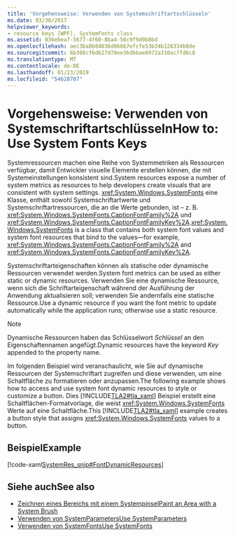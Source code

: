 ```yaml
---
title: 'Vorgehensweise: Verwenden von Systemschriftartschlüsseln'
ms.date: 03/30/2017
helpviewer_keywords:
- resource keys [WPF], SystemFonts class
ms.assetid: 036ebea7-5677-4f60-8ba4-56c9f9d9b8bd
ms.openlocfilehash: aec3ba8b84836d068b7efcfe53b34b126334b8de
ms.sourcegitcommit: 6b308cf6d627d78ee36dbbae8972a310ac7fd6c8
ms.translationtype: MT
ms.contentlocale: de-DE
ms.lasthandoff: 01/23/2019
ms.locfileid: "54628707"
---
```

# <a name="how-to-use-system-fonts-keys"></a><span data-ttu-id="04ecb-102">Vorgehensweise: Verwenden von Systemschriftartschlüsseln</span><span class="sxs-lookup"><span data-stu-id="04ecb-102">How to: Use System Fonts Keys</span></span>
<span data-ttu-id="04ecb-103">Systemressourcen machen eine Reihe von Systemmetriken als Ressourcen verfügbar, damit Entwickler visuelle Elemente erstellen können, die mit Systemeinstellungen konsistent sind.</span><span class="sxs-lookup"><span data-stu-id="04ecb-103">System resources expose a number of system metrics as resources to help developers create visuals that are consistent with system settings.</span></span> <span data-ttu-id="04ecb-104"><xref:System.Windows.SystemFonts> eine Klasse, enthält sowohl Systemschriftartwerte und Systemschriftartressourcen, die an die Werte gebunden, ist – z. B. <xref:System.Windows.SystemFonts.CaptionFontFamily%2A> und <xref:System.Windows.SystemFonts.CaptionFontFamilyKey%2A>.</span><span class="sxs-lookup"><span data-stu-id="04ecb-104"><xref:System.Windows.SystemFonts> is a class that contains both system font values and system font resources that bind to the values—for example, <xref:System.Windows.SystemFonts.CaptionFontFamily%2A> and <xref:System.Windows.SystemFonts.CaptionFontFamilyKey%2A>.</span></span>  
  
 <span data-ttu-id="04ecb-105">Systemschriftarteigenschaften können als statische oder dynamische Ressourcen verwendet werden.</span><span class="sxs-lookup"><span data-stu-id="04ecb-105">System font metrics can be used as either static or dynamic resources.</span></span> <span data-ttu-id="04ecb-106">Verwenden Sie eine dynamische Ressource, wenn sich die Schriftarteigenschaft während der Ausführung der Anwendung aktualisieren soll; verwenden Sie andernfalls eine statische Ressource.</span><span class="sxs-lookup"><span data-stu-id="04ecb-106">Use a dynamic resource if you want the font metric to update automatically while the application runs; otherwise use a static resource.</span></span>  
  
> [!NOTE]
>  <span data-ttu-id="04ecb-107">Dynamische Ressourcen haben das Schlüsselwort *Schlüssel* an den Eigenschaftennamen angefügt.</span><span class="sxs-lookup"><span data-stu-id="04ecb-107">Dynamic resources have the keyword *Key* appended to the property name.</span></span>  
  
 <span data-ttu-id="04ecb-108">Im folgenden Beispiel wird veranschaulicht, wie Sie auf dynamische Ressourcen der Systemschriftart zugreifen und diese verwenden, um eine Schaltfläche zu formatieren oder anzupassen.</span><span class="sxs-lookup"><span data-stu-id="04ecb-108">The following example shows how to access and use system font dynamic resources to style or customize a button.</span></span> <span data-ttu-id="04ecb-109">Dies [!INCLUDE[TLA2#tla_xaml](../../../../includes/tla2sharptla-xaml-md.md)] Beispiel erstellt eine Schaltflächen-Formatvorlage, die weist <xref:System.Windows.SystemFonts> Werte auf eine Schaltfläche.</span><span class="sxs-lookup"><span data-stu-id="04ecb-109">This [!INCLUDE[TLA2#tla_xaml](../../../../includes/tla2sharptla-xaml-md.md)] example creates a button style that assigns <xref:System.Windows.SystemFonts> values to a button.</span></span>  
  
## <a name="example"></a><span data-ttu-id="04ecb-110">Beispiel</span><span class="sxs-lookup"><span data-stu-id="04ecb-110">Example</span></span>  
 [!code-xaml[SystemRes_snip#FontDynamicResources](../../../../samples/snippets/csharp/VS_Snippets_Wpf/SystemRes_snip/CSharp/MyApp.xaml#fontdynamicresources)]  
  
## <a name="see-also"></a><span data-ttu-id="04ecb-111">Siehe auch</span><span class="sxs-lookup"><span data-stu-id="04ecb-111">See also</span></span>
- [<span data-ttu-id="04ecb-112">Zeichnen eines Bereichs mit einem Systempinsel</span><span class="sxs-lookup"><span data-stu-id="04ecb-112">Paint an Area with a System Brush</span></span>](../../../../docs/framework/wpf/graphics-multimedia/how-to-paint-an-area-with-a-system-brush.md)
- [<span data-ttu-id="04ecb-113">Verwenden von SystemParameters</span><span class="sxs-lookup"><span data-stu-id="04ecb-113">Use SystemParameters</span></span>](../../../../docs/framework/wpf/advanced/how-to-use-systemparameters.md)
- [<span data-ttu-id="04ecb-114">Verwenden von SystemFonts</span><span class="sxs-lookup"><span data-stu-id="04ecb-114">Use SystemFonts</span></span>](../../../../docs/framework/wpf/advanced/how-to-use-systemfonts.md)

